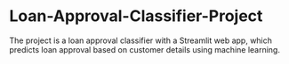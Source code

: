 # Loan-Approval-Classifier-Project
The project is a loan approval classifier with a Streamlit web app, which predicts loan approval based on customer details using machine learning.
